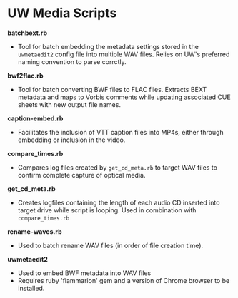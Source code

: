 # UW Media Scripts

**batchbext.rb**
  - Tool for batch embedding the metadata settings stored in the `uwmetaedit2` config file into multiple WAV files. Relies on UW's preferred naming convention to parse corrctly.
  
**bwf2flac.rb**
   - Tool for batch converting BWF files to FLAC files. Extracts BEXT metadata and maps to Vorbis comments while updating associated CUE sheets with new output file names.
 
**caption-embed.rb**
  - Facilitates the inclusion of VTT caption files into MP4s, either through embedding or inclusion in the video.

**compare_times.rb** 
  - Compares log files created by `get_cd_meta.rb` to target WAV files to confirm complete capture of optical media.

**get_cd_meta.rb** 
  - Creates logfiles containing the length of each audio CD inserted into target drive while script is looping. Used in combination with `compare_times.rb`

**rename-waves.rb**
  - Used to batch rename WAV files (in order of file creation time).

**uwmetaedit2**
  - Used to embed BWF metadata into WAV files
  - Requires ruby 'flammarion' gem and a version of Chrome browser to be installed.
